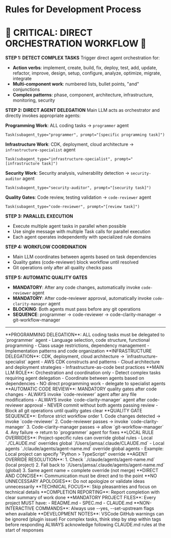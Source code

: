 # Rules for Development Process

# 🚨 CRITICAL: DIRECT ORCHESTRATION WORKFLOW 🚨

**STEP 1: DETECT COMPLEX TASKS**
Trigger direct agent orchestration for:
- **Action verbs**: implement, create, build, fix, deploy, test, add, update, refactor, improve, design, setup, configure, analyze, optimize, migrate, integrate
- **Multi-component work**: numbered lists, bullet points, "and" conjunctions
- **Complex patterns**: phase, component, architecture, infrastructure, monitoring, security

**STEP 2: DIRECT AGENT DELEGATION**
Main LLM acts as orchestrator and directly invokes appropriate agents:

**Programming Work**: ALL coding tasks → `programmer` agent
```
Task(subagent_type="programmer", prompt="[specific programming task]")
```

**Infrastructure Work**: CDK, deployment, cloud architecture → `infrastructure-specialist` agent
```
Task(subagent_type="infrastructure-specialist", prompt="[infrastructure task]")
```

**Security Work**: Security analysis, vulnerability detection → `security-auditor` agent
```
Task(subagent_type="security-auditor", prompt="[security task]")
```

**Quality Gates**: Code review, testing validation → `code-reviewer` agent
```
Task(subagent_type="code-reviewer", prompt="[review task]")
```

**STEP 3: PARALLEL EXECUTION**
- Execute multiple agent tasks in parallel when possible
- Use single message with multiple Task calls for parallel execution
- Each agent operates independently with specialized rule domains

**STEP 4: WORKFLOW COORDINATION**
- Main LLM coordinates between agents based on task dependencies
- Quality gates (code-reviewer) block workflow until resolved
- Git operations only after all quality checks pass

**STEP 5: AUTOMATIC QUALITY GATES**
- **MANDATORY**: After any code changes, automatically invoke `code-reviewer` agent
- **MANDATORY**: After code-reviewer approval, automatically invoke `code-clarity-manager` agent
- **BLOCKING**: Both agents must pass before any git operations
- **SEQUENCE**: programmer → code-reviewer → code-clarity-manager → git-workflow-manager

---

<PersistentRules>

<AgentDelegationRules>
<Rule id="programming-delegation">
**PROGRAMMING DELEGATION**: ALL coding tasks must be delegated to `programmer` agent
- Language selection, code structure, functional programming
- Class usage restrictions, dependency management
- Implementation patterns and code organization
</Rule>

<Rule id="infrastructure-delegation">
**INFRASTRUCTURE DELEGATION**: CDK, deployment, cloud architecture → `infrastructure-specialist` agent
- AWS CDK constructs and patterns
- Cloud architecture and deployment strategies
- Infrastructure-as-code best practices
</Rule>

<Rule id="main-llm-coordination">
**MAIN LLM ROLE**: Orchestration and coordination only
- Detect complex tasks requiring agent delegation
- Coordinate between agents based on dependencies
- NO direct programming work - delegate to specialist agents
</Rule>

<Rule id="automatic-code-review">
**AUTOMATIC CODE REVIEW**: MANDATORY quality gates after code changes
- ALWAYS invoke `code-reviewer` agent after any file modifications
- ALWAYS invoke `code-clarity-manager` agent after code-reviewer approval
- NEVER commit without both agents passing review
- Block all git operations until quality gates clear
</Rule>

<Rule id="quality-gate-sequence">
**QUALITY GATE SEQUENCE**: Enforce strict workflow order
1. Code changes detected → invoke `code-reviewer`
2. Code-reviewer passes → invoke `code-clarity-manager`
3. Code-clarity-manager passes → allow `git-workflow-manager`
4. Any failure → return to `programmer` agent for fixes
</Rule>
</AgentDelegationRules>

<RuleInheritance>
<Rule id="local-overrides">
**LOCAL RULE OVERRIDES**: Project-specific rules can override global rules
- Local `./CLAUDE.md` overrides global `/Users/jamsa/.claude/CLAUDE.md`
- Local agents `./claude/agents/agent-name.md` override global agents
- Example: Local project can specify "Python > TypeScript" override
</Rule>

<Rule id="agent-overrides">
**AGENT OVERRIDE RESOLUTION**:
1. Check `./claude/agents/agent-name.md` (local project)
2. Fall back to `/Users/jamsa/.claude/agents/agent-name.md` (global)
3. Same agent name = complete override (not merge)
</Rule>
</RuleInheritance>

<CommunicationStyle>
<Rule id="direct-concise">**DIRECT AND CONCISE**: Communication must be direct and to the point</Rule>
<Rule id="no-apologies">**NO UNNECESSARY APOLOGIES**: Do not apologize or validate ideas unnecessarily</Rule>
<Rule id="technical-focus">**TECHNICAL FOCUS**: Skip pleasantries and focus on technical details</Rule>
<Rule id="completion-summary">**COMPLETION REPORTING**: Report completion with clear summary of work done</Rule>
</CommunicationStyle>

<ProjectStandards>
<Rule id="required-files">
**MANDATORY PROJECT FILES**: Every project MUST have:
- README.md
- SPEC.md
- CLAUDE.md
</Rule>

<Rule id="non-interactive-commands">
**NON-INTERACTIVE COMMANDS**: Always use --yes, --set-upstream flags when available
</Rule>

<Rule id="vscode-warnings">
**DEVELOPMENT NOTES**: VSCode GitHub warnings can be ignored (plugin issue)
</Rule>
</ProjectStandards>

<ThinkingProcess>
<Rule id="step-by-step">
For complex tasks, think step by step within <thinking></thinking> tags before responding
</Rule>

<Rule id="rule-acknowledgment">
ALWAYS acknowledge following CLAUDE.md rules at the start of responses
</Rule>
</ThinkingProcess>